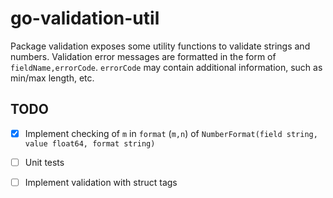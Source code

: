 # go-validation-util

Package validation exposes some utility functions to validate strings and
numbers. Validation error messages are formatted in the form of
`fieldName,errorCode`. `errorCode` may contain additional information, such as
min/max length, etc.

## TODO

- [X] Implement checking of `m` in `format` (`m,n`) of `NumberFormat(field string, value float64, format string)`
- [ ] Unit tests
- [ ] Implement validation with struct tags

